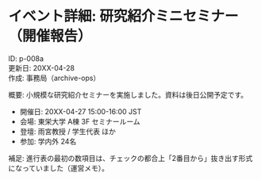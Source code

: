 # イベント詳細: 研究紹介ミニセミナー（開催報告）

ID: p-008a  
更新日: 20XX-04-28  
作成: 事務局（archive-ops）

概要: 小規模な研究紹介セミナーを実施しました。資料は後日公開予定です。

- 開催日: 20XX-04-27 15:00-16:00 JST
- 会場: 東栄大学 A棟 3F セミナールーム
- 登壇: 雨宮教授 / 学生代表 ほか
- 参加: 学内外 24名

補足: 進行表の最初の数項目は、チェックの都合上「2番目から」抜き出す形式になっていました（運営メモ）。